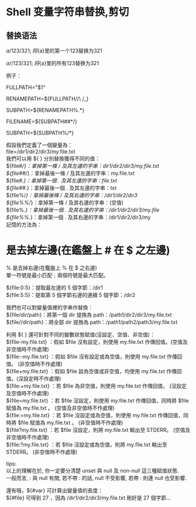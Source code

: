 # Shell 变量字符串替换,剪切

## 替换语法

${a/123/321};将${a}里的第一个123替换为321

${a//123/321};将${a}里的所有123替换为321



例子：

FULLPATH="$1"

RENAMEPATH=${FULLPATH//\ /_}

SUBPATH=${RENAMEPATH%.*}

FILENAME=${SUBPATH##*/}

SUBPATH=${SUBPATH%/*}





假設我們定義了一個變量為：  
file=/dir1/dir2/dir3/my.file.txt  
我們可以用 ${ } 分別替換獲得不同的值：  
${file#*/}：拿掉第一條 / 及其左邊的字串：dir1/dir2/dir3/my.file.txt  
${file##*/}：拿掉最後一條 / 及其左邊的字串：my.file.txt  
${file#*.}：拿掉第一個 . 及其左邊的字串：file.txt  
${file##*.}：拿掉最後一個 . 及其左邊的字串：txt  
${file%/*}：拿掉最後條 / 及其右邊的字串：/dir1/dir2/dir3  
${file%%/*}：拿掉第一條 / 及其右邊的字串：(空值)  
${file%.*}：拿掉最後一個 . 及其右邊的字串：/dir1/dir2/dir3/my.file  
${file%%.*}：拿掉第一個 . 及其右邊的字串：/dir1/dir2/dir3/my  
記憶的方法為：

# 是去掉左邊(在鑑盤上 # 在 $ 之左邊)  
% 是去掉右邊(在鑑盤上 % 在 $ 之右邊)  
單一符號是最小匹配﹔兩個符號是最大匹配。

  
${file:0:5}：提取最左邊的 5 個字節：/dir1  
${file:5:5}：提取第 5 個字節右邊的連續 5 個字節：/dir2  
  
我們也可以對變量值裡的字串作替換：  
${file/dir/path}：將第一個 dir 提換為 path：/path1/dir2/dir3/my.file.txt  
${file//dir/path}：將全部 dir 提換為 path：/path1/path2/path3/my.file.txt  
  
利用 ${ } 還可針對不同的變數狀態賦值(沒設定、空值、非空值)：  
${file-my.file.txt} ：假如 $file 沒有設定，則使用 my.file.txt 作傳回值。(空值及非空值時不作處理)  
${file:-my.file.txt} ：假如 $file 沒有設定或為空值，則使用 my.file.txt 作傳回值。 (非空值時不作處理)  
${file+my.file.txt} ：假如 $file 設為空值或非空值，均使用 my.file.txt 作傳回值。(沒設定時不作處理)  
${file:+my.file.txt} ：若 $file 為非空值，則使用 my.file.txt 作傳回值。 (沒設定及空值時不作處理)  
${file=my.file.txt} ：若 $file 沒設定，則使用 my.file.txt 作傳回值，同時將 $file 賦值為
my.file.txt 。 (空值及非空值時不作處理)  
${file:=my.file.txt} ：若 $file 沒設定或為空值，則使用 my.file.txt 作傳回值，同時將 $file 賦值為
my.file.txt 。 (非空值時不作處理)  
${file?my.file.txt} ：若 $file 沒設定，則將 my.file.txt 輸出至 STDERR。 (空值及非空值時不作處理)  
${file:?my.file.txt} ：若 $file 沒設定或為空值，則將 my.file.txt 輸出至 STDERR。 (非空值時不作處理)  
  
tips:  
以上的理解在於, 你一定要分清楚 unset 與 null 及 non-null 這三種賦值狀態.  
一般而言, : 與 null 有關, 若不帶 : 的話, null 不受影響, 若帶 : 則連 null 也受影響.  
  
  
還有哦，${#var} 可計算出變量值的長度：  
${#file} 可得到 27 ，因為 /dir1/dir2/dir3/my.file.txt 剛好是 27 個字節...



